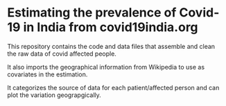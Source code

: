 # Estimating the prevalence of Covid-19 in India from covid19india.org

This repository contains the code and data files that assemble and clean the raw data of covid affected people.

It also imports the geographical information from Wikipedia to use as covariates in the estimation.

It categorizes the source of data for each patient/affected person and can plot the variation geograpgically.
